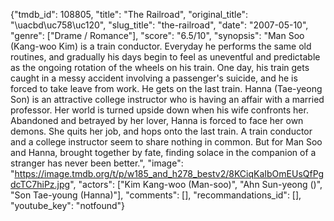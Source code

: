 {"tmdb_id": 108805, "title": "The Railroad", "original_title": "\uacbd\uc758\uc120", "slug_title": "the-railroad", "date": "2007-05-10", "genre": ["Drame / Romance"], "score": "6.5/10", "synopsis": "Man Soo (Kang-woo Kim) is a train conductor. Everyday he performs the same old routines, and gradually his days begin to feel as uneventful and predictable as the ongoing rotation of the wheels on his train. One day, his train gets caught in a messy accident involving a passenger's suicide, and he is forced to take leave from work. He gets on the last train. Hanna (Tae-yeong Son) is an attractive college instructor who is having an affair with a married professor. Her world is turned upside down when his wife confronts her. Abandoned and betrayed by her lover, Hanna is forced to face her own demons. She quits her job, and hops onto the last train. A train conductor and a college instructor seem to share nothing in common. But for Man Soo and Hanna, brought together by fate, finding solace in the companion of a stranger has never been better.", "image": "https://image.tmdb.org/t/p/w185_and_h278_bestv2/8KCiqKaIbOmEUsQfPgdcTC7hiPz.jpg", "actors": ["Kim Kang-woo (Man-soo)", "Ahn Sun-yeong ()", "Son Tae-young (Hanna)"], "comments": [], "recommandations_id": [], "youtube_key": "notfound"}